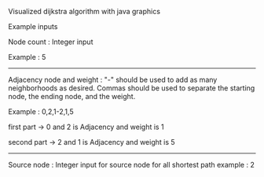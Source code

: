

Visualized dijkstra algorithm with java graphics

Example inputs

Node count : Integer input

Example : 5

-------------------------------------

Adjacency node and weight : "-" should be used to add as many neighborhoods as desired. Commas should be used to separate the starting node, the ending node, and the weight.

Example : 0,2,1-2,1,5

first part -> 0 and 2 is Adjacency and weight is 1

second part -> 2 and 1 is Adjacency and weight is 5

-------------------------------------

Source node : Integer input for source node for all shortest path example : 2
